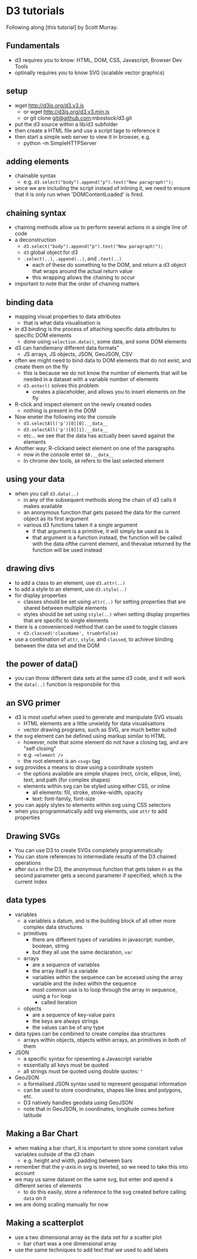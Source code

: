 # D3 tutorials

Following along [this tutorial] by Scott Murray.

## Fundamentals

- d3 requires you to know: HTML, DOM, CSS, Javascript, Browser Dev Tools
- optinally requires you to know SVG (scalable vector graphics)

## setup

- wget http://d3js.org/d3.v3.js
	- or wget http://d3js.org/d3.v3.min.js
	- or git clone git@github.com:mbostock/d3.git
- put the d3 source within a lib/d3 subfolder
- then create a HTML file and use a script tage to reference it
- then start a simple web server to view it in browser, e.g.
	- python -m SimpleHTTPServer

## adding elements

- chainable syntax
	- e.g. `d3.select("body").append("p").text("New paragraph!");`
- since we are including the script instead of inlining it, we need to ensure that it is only run when 'DOMContentLoaded' is fired.

## chaining syntax

- chaining methods allow us to perform several actions in a single line of code
- a deconstruction
	- `d3.select("body").append("p").text("New paragraph!");`
	- `d3` global object for d3
	- `.select(..)`, `.append(..)`, and `.text(..)`
		- each of these do something to the DOM, and return a d3 object that wraps around the actual return value
		- this wrapping allows the chaining to occur
- important to note that the order of chaining matters

## binding data

- mapping visual properties to data attributes
	- that is what data visualisation is
- in d3 binding is the process of attaching specific data attributes to specific DOM elements
	- done using `selection.data()`, some data, and some DOM elements
- d3 can handlemany different data formats"
	- JS arrays, JS objects, JSON, GeoJSON, CSV
- often we might need to bind data to DOM elements that do not exist, and create them on the fly
	- this is because we do not know the number of elements that will be needed in a dataset with a variable number of elements
	- `d3.enter()` solves this problem
		- creates a placeholder, and allows you to insert elements on the fly
- R-click and inspect element on the newly created nodes
	- nothing is present in the DOM
- Now eneter the following into the console
	- `d3.selectAll('p')[0][0].__data__`
	- `d3.selectAll('p')[0][1].__data__`
	- etc... we see that the data has actually been saved against the elements
- Another way: R-clickand select element on one of the paragraphs
	- now in the console enter `$0.__data__`
	- In chrome dev tools, `$0` refers to the last selected element

## using your data

- when you call `d3.data(..)`
	- in any of the subsequent methods along the chain of d3 calls it makes available
	- an anonymous function that gets passed the data for the current object as its first argument
	- various d3 functions taken it a single argument
		- if that argument is a primitive, it will simply be used as is
		- that argument is a function instead, the function will be called with the data ofthe current element, and thevalue returned by the function will be used instead

## drawing divs

- to add a class to an element, use `d3.attr(..)`
- to add a style to an element, use `d3.style(..)`
- for display properties
	- classes should be set using `attr(..)` for setting properties that are shared between multiple elements
	- styles should be set using `style(..)` when setting display properties that are specific to single elements
- there is a convenienced method that can be used to toggle classes
	- `d3.classed('className', trueOrFalse)`
- use a combination of `attr`, `style`, and `classed`, to achieve binding between the data set and the DOM

## the power of data()

- you can throw different data sets at the same d3 code, and it will work
- the `data(..)` function is responsbile for this

## an SVG primer

- d3 is most useful when used to generate and manipulate SVG visuals
	- HTML elements are a little unwieldy for data visualisations
	- vector drawing programs, such as SVG, are much better suited
- the svg element can be defined using markup similar to HTML
	- however, note that some element do not have a closing tag, and are "self closing"
	- e.g. `<element />`
	- the root element is an `<svg>` tag
- svg provides a means to draw using a coordinate system
	- the options available are simple shapes (rect, circle, ellipse, line), text, and path (for complex shapes)
	- elements within svg can be styled using either CSS, or inline
		- all elements: fill, stroke, stroke-width, opacity
		- text: font-family, font-size
- you can apply styles to elements within svg using CSS selectors
- when you programmatically add svg elements, use `attr` to add properties 

## Drawing SVGs

- You can use D3 to create SVGs completely programmatically
- You can store references to intermediate results of the D3 chained operations
- after `data` in the D3, the anonymous function that gets taken in as the second parameter gets a second parameter if specified, which is the current index

## data types

- variables
	- a variableis a datum, and is the building block of all other more complex data structures
	- primitives
		- there are different types of variables in javascript: number, boolean, string
		- but they all use the same declaration, `var`
	- arrays
		- are a sequence of variables
		- the array itself is a variable
		- variables within the sequence can be accesed using the array variable and the index within the sequence
		- most common use is to loop through the array in sequence, using a `for` loop
			- called iteration
	- objects
		- are a sequence of key-value pairs
		- the keys are always strings
		- the values can be of any type
- data types can be combined to create complex daa structures
	- arrays within objects, objects within arrays, an primitives in both of them
- JSON
	- a specific syntax for rpesenting a Javascript variable
	- essentially all keys must be quoted
	- all strings must be quoted using double quotes: `"`
- GeoJSON
	- a formalised JSON syntax used to represent geospatial information
	- can be used to store coordinates, shapes like lines and polygons, etc.
	- D3 natively handles geodata using GeoJSON
	- note that in GeoJSON, in coordinates, longitude comes before latitude

## Making a Bar Chart

- when making a bar chart, it is important to store some constant value variables outside of the d3 chain
	- e.g. height and width, padding between bars
- remember that the y-axis in svg is inverted, so we need to take this into account
- we may us same dataset on the same svg, but enter and apend a different series of elements
	- to do this easily, store a reference to the svg created before calling `data` on it
- we are doing scaling manually for now

## Making a scatterplot

- use a two dimensional array as the data set for a scatter plot
	- bar chart was a one dimensional array
- use the same techniques to add text that we used to add labels
